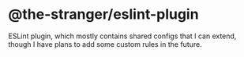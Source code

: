 # @the-stranger/eslint-plugin

ESLint plugin, which mostly contains shared configs that I can extend, though I have plans to add some custom rules in the future.

